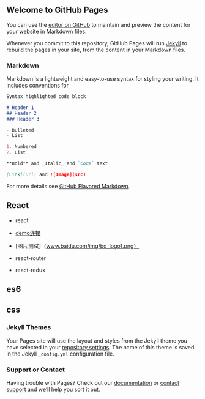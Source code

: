 ## Welcome to GitHub Pages

You can use the [editor on GitHub](https://github.com/wuhaomin/wuhaomin.github.io/edit/master/index.md) to maintain and preview the content for your website in Markdown files.

Whenever you commit to this repository, GitHub Pages will run [Jekyll](https://jekyllrb.com/) to rebuild the pages in your site, from the content in your Markdown files.

### Markdown

Markdown is a lightweight and easy-to-use syntax for styling your writing. It includes conventions for

```markdown
Syntax highlighted code block

# Header 1
## Header 2
### Header 3

- Bulleted
- List

1. Numbered
2. List

**Bold** and _Italic_ and `Code` text

[Link](url) and ![Image](src)
```

For more details see [GitHub Flavored Markdown](https://guides.github.com/features/mastering-markdown/).


## React

 - react
  
  - [demo连接](https://github.com/wuhaomin/wuhaomin.github.io/blob/master/react/note.md)
  - [图片测试]（www.baidu.com/img/bd_logo1.png）
 
 - react-router
 
 - react-redux
 

## es6


## css



### Jekyll Themes

Your Pages site will use the layout and styles from the Jekyll theme you have selected in your [repository settings](https://github.com/wuhaomin/wuhaomin.github.io/settings). The name of this theme is saved in the Jekyll `_config.yml` configuration file.

### Support or Contact

Having trouble with Pages? Check out our [documentation](https://help.github.com/categories/github-pages-basics/) or [contact support](https://github.com/contact) and we’ll help you sort it out.


